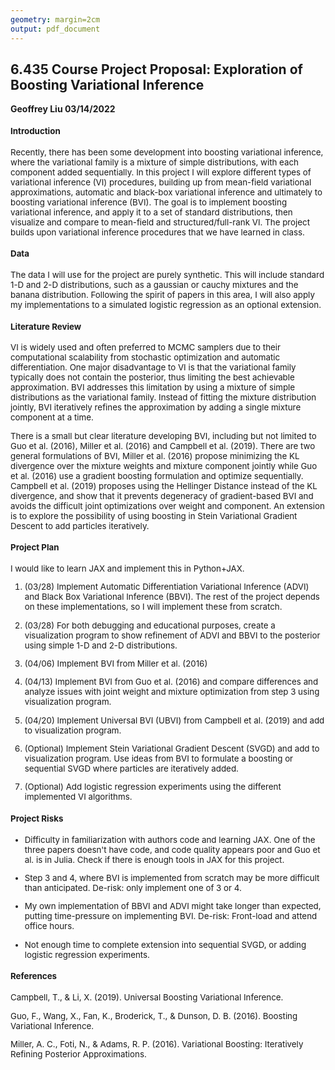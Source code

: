 ```yaml
---
geometry: margin=2cm
output: pdf_document
---
```


## 6.435 Course Project Proposal: Exploration of Boosting Variational Inference
**Geoffrey Liu 03/14/2022**

<span style="font-size:10pt">

#### Introduction

<!-- Variational inference is commonly to approximate the true posterior for a wide class of models.  -->
Recently, there has been some development into boosting variational inference, where the variational family is a mixture of simple distributions, with each component added sequentially. In this project I will explore different types of variational inference (VI) procedures, building up from mean-field variational approximations, automatic and black-box variational inference and ultimately to boosting variational inference (BVI). The goal is to implement boosting variational inference, and apply it to a set of standard distributions, then visualize and compare to mean-field and structured/full-rank VI. The project builds upon variational inference procedures that we have learned in class.

#### Data
The data I will use for the project are purely synthetic. This will include standard 1-D and 2-D distributions, such as a gaussian or cauchy mixtures and the banana distribution. Following the spirit of papers in this area, I will also apply my implementations to a simulated logistic regression as an optional extension.

#### Literature Review
VI is widely used and often preferred to MCMC samplers due to their computational scalability from stochastic optimization and automatic differentiation. One major disadvantage to VI is that the variational family typically does not contain the posterior, thus limiting the best achievable approximation. BVI addresses this limitation by using a mixture of simple distributions as the variational family. Instead of fitting the mixture distribution jointly, BVI iteratively refines the approximation by adding a single mixture component at a time.

There is a small but clear literature developing BVI, including but not limited to Guo et al. (2016), Miller et al. (2016) and Campbell et al. (2019). There are two general formulations of BVI, Miller et al. (2016) propose minimizing the KL divergence over the mixture weights and mixture component jointly while Guo et al. (2016) use a gradient boosting formulation and optimize sequentially. Campbell et al. (2019) proposes using the Hellinger Distance instead of the KL divergence, and show that it prevents degeneracy of gradient-based BVI and avoids the difficult joint optimizations over weight and component. An extension is to explore the possibility of using boosting in Stein Variational Gradient Descent to add particles iteratively.

#### Project Plan

I would like to learn JAX and implement this in Python+JAX.

1. (03/28) Implement Automatic Differentiation Variational Inference (ADVI) and Black Box Variational Inference (BBVI). The rest of the project depends on these implementations, so I will implement these from scratch.
   
2. (03/28) For both debugging and educational purposes, create a visualization program to show refinement of ADVI and BBVI to the posterior using simple 1-D and 2-D distributions.
   
3. (04/06) Implement BVI from Miller et al. (2016)
   
4. (04/13) Implement BVI from Guo et al. (2016) and compare differences and analyze issues with joint weight and mixture optimization from step 3 using visualization program.
   
5. (04/20) Implement Universal BVI (UBVI) from Campbell et al. (2019) and add to visualization program.
   
6. (Optional) Implement Stein Variational Gradient Descent (SVGD) and add to visualization program. Use ideas from BVI to formulate a boosting or sequential SVGD where particles are iteratively added.
   
7. (Optional) Add logistic regression experiments using the different implemented VI algorithms.

#### Project Risks

* Difficulty in familiarization with authors code and learning JAX. One of the three papers doesn't have code, and code quality appears poor and Guo et al. is in Julia. Check if there is enough tools in JAX for this project.

* Step 3 and 4, where BVI is implemented from scratch may be more difficult than anticipated. De-risk: only implement one of 3 or 4.

* My own implementation of BBVI and ADVI might take longer than expected, putting time-pressure on implementing BVI. De-risk: Front-load and attend office hours.

* Not enough time to complete extension into sequential SVGD, or adding logistic regression experiments. 

#### References


Campbell, T., & Li, X. (2019). Universal Boosting Variational Inference.

Guo, F., Wang, X., Fan, K., Broderick, T., & Dunson, D. B. (2016). Boosting Variational Inference.

Miller, A. C., Foti, N., & Adams, R. P. (2016). Variational Boosting: Iteratively Refining Posterior Approximations.

</span>